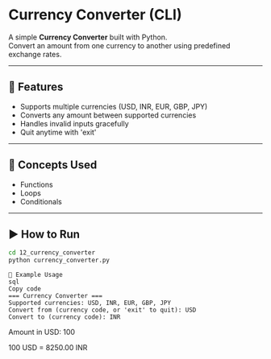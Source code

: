 # Currency Converter (CLI)

A simple **Currency Converter** built with Python.  
Convert an amount from one currency to another using predefined exchange rates.

---

## 🔑 Features
- Supports multiple currencies (USD, INR, EUR, GBP, JPY)
- Converts any amount between supported currencies
- Handles invalid inputs gracefully
- Quit anytime with 'exit'

---

## 🧠 Concepts Used
- Functions
- Loops
- Conditionals

---

## ▶️ How to Run
```bash
cd 12_currency_converter
python currency_converter.py
```
```
🎯 Example Usage
sql
Copy code
=== Currency Converter ===
Supported currencies: USD, INR, EUR, GBP, JPY
Convert from (currency code, or 'exit' to quit): USD
Convert to (currency code): INR
```
Amount in USD: 100

100 USD = 8250.00 INR
